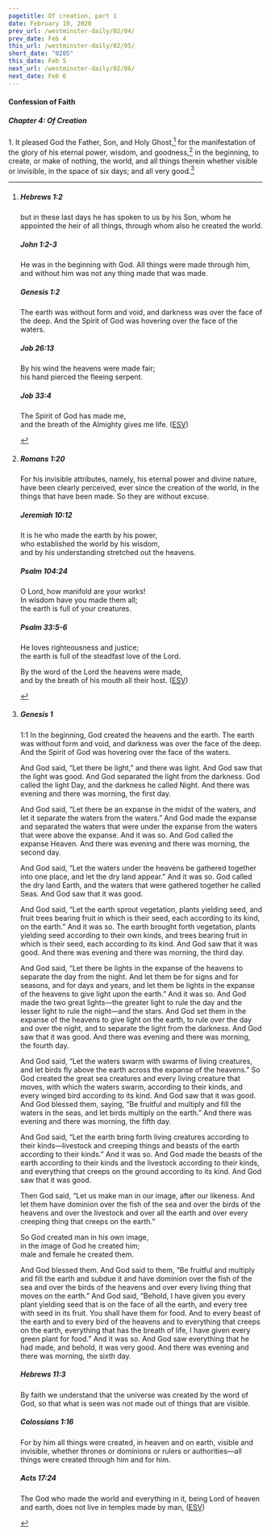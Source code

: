 ```yaml
---
pagetitle: Of creation, part 1
date: February 19, 2020
prev_url: /westminster-daily/02/04/
prev_date: Feb 4
this_url: /westminster-daily/02/05/
short_date: "0205"
this_date: Feb 5
next_url: /westminster-daily/02/06/
next_date: Feb 6
---
```


#### Confession of Faith

##### Chapter 4: Of Creation

<span class="q">1.</span> It pleased God the Father, Son, and Holy Ghost,[^fnref:wcf1] for the manifestation of the glory of his eternal power, wisdom, and goodness,[^fnref:wcf2] in the beginning, to create, or make of nothing, the world, and all things therein whether visible or invisible, in the space of six days; and all very good.[^fnref:wcf3]

[^fnref:wcf1]: <div class="esv"><h5>Hebrews 1:2</h5> <div class="esv-text"><p id="p58001002.01-1">but in these last days he has spoken to us by his Son, whom he appointed the heir of all things, through whom also he created the world.</p> </div><h5>John 1:2-3</h5> <div class="esv-text"><p id="p43001002.01-2">He was in the beginning with God. All things were made through him, and without him was not any thing made that was made.</p> </div><h5>Genesis 1:2</h5> <div class="esv-text"><p id="p01001002.01-3">The earth was without form and void, and darkness was over the face of the deep. And the Spirit of God was hovering over the face of the waters.</p> </div><h5>Job 26:13</h5> <div class="esv-text"><div class="block-indent"> <p class="line-group" id="p18026013.01-4">By his wind the heavens were made fair;<br /> <span class="indent"></span>his hand pierced the fleeing serpent.</p> </div> </div><h5>Job 33:4</h5> <div class="esv-text"><div class="block-indent"> <p class="line-group" id="p18033004.01-5">The Spirit of God has made me,<br /> <span class="indent"></span>and the breath of the Almighty gives me life.  (<a href="http://www.esv.org" class="copyright">ESV</a>)</p> </div> </div> </div>

[^fnref:wcf2]: <div class="esv"><h5>Romans 1:20</h5> <div class="esv-text"><p id="p45001020.01-1">For his invisible attributes, namely, his eternal power and divine nature, have been clearly perceived, ever since the creation of the world, in the things that have been made. So they are without excuse.</p> </div><h5>Jeremiah 10:12</h5> <div class="esv-text"><div class="block-indent"> <p class="line-group" id="p24010012.01-2">It is he who made the earth by his power,<br /> <span class="indent"></span>who established the world by his wisdom,<br /> <span class="indent"></span>and by his understanding stretched out the heavens.</p> </div> </div><h5>Psalm 104:24</h5> <div class="esv-text"><div class="block-indent"> <p class="line-group" id="p19104024.01-3">O <span class="small-caps">Lord</span>, how manifold are your works!<br /> <span class="indent"></span>In wisdom have you made them all;<br /> <span class="indent"></span>the earth is full of your creatures.</p> </div> </div><h5>Psalm 33:5-6</h5> <div class="esv-text"><div class="block-indent"> <p class="line-group" id="p19033005.01-4">He loves righteousness and justice;<br /> <span class="indent"></span>the earth is full of the steadfast love of the <span class="small-caps">Lord</span>.</p>  <p class="line-group" id="p19033006.01-4">By the word of the <span class="small-caps">Lord</span> the heavens were made,<br /> <span class="indent"></span>and by the breath of his mouth all their host.  (<a href="http://www.esv.org" class="copyright">ESV</a>)</p> </div> </div> </div>

[^fnref:wcf3]: <div class="esv"><h5>Genesis 1</h5> <div class="esv-text"> <p class="chapter-first" id="p01001001.06-1"><span class="chapter-num" id="v01001001-1">1:1&nbsp;</span>In the beginning, God created the heavens and the earth. The earth was without form and void, and darkness was over the face of the deep. And the Spirit of God was hovering over the face of the waters.</p>  <p id="p01001003.01-1">And God said, &#8220;Let there be light,&#8221; and there was light. And God saw that the light was good. And God separated the light from the darkness. God called the light Day, and the darkness he called Night. And there was evening and there was morning, the first day.</p>  <p id="p01001006.01-1">And God said, &#8220;Let there be an expanse in the midst of the waters, and let it separate the waters from the waters.&#8221; And God made the expanse and separated the waters that were under the expanse from the waters that were above the expanse. And it was so. And God called the expanse Heaven. And there was evening and there was morning, the second day.</p>  <p id="p01001009.01-1">And God said, &#8220;Let the waters under the heavens be gathered together into one place, and let the dry land appear.&#8221; And it was so. God called the dry land Earth, and the waters that were gathered together he called Seas. And God saw that it was good.</p>  <p id="p01001011.01-1">And God said, &#8220;Let the earth sprout vegetation, plants yielding seed, and fruit trees bearing fruit in which is their seed, each according to its kind, on the earth.&#8221; And it was so. The earth brought forth vegetation, plants yielding seed according to their own kinds, and trees bearing fruit in which is their seed, each according to its kind. And God saw that it was good. And there was evening and there was morning, the third day.</p>  <p id="p01001014.01-1">And God said, &#8220;Let there be lights in the expanse of the heavens to separate the day from the night. And let them be for signs and for seasons, and for days and years, and let them be lights in the expanse of the heavens to give light upon the earth.&#8221; And it was so. And God made the two great lights&#8212;the greater light to rule the day and the lesser light to rule the night&#8212;and the stars. And God set them in the expanse of the heavens to give light on the earth, to rule over the day and over the night, and to separate the light from the darkness. And God saw that it was good. And there was evening and there was morning, the fourth day.</p>  <p id="p01001020.01-1">And God said, &#8220;Let the waters swarm with swarms of living creatures, and let birds fly above the earth across the expanse of the heavens.&#8221; So God created the great sea creatures and every living creature that moves, with which the waters swarm, according to their kinds, and every winged bird according to its kind. And God saw that it was good. And God blessed them, saying, &#8220;Be fruitful and multiply and fill the waters in the seas, and let birds multiply on the earth.&#8221; And there was evening and there was morning, the fifth day.</p>  <p id="p01001024.01-1">And God said, &#8220;Let the earth bring forth living creatures according to their kinds&#8212;livestock and creeping things and beasts of the earth according to their kinds.&#8221; And it was so. And God made the beasts of the earth according to their kinds and the livestock according to their kinds, and everything that creeps on the ground according to its kind. And God saw that it was good.</p>  <p id="p01001026.01-1">Then God said, &#8220;Let us make man in our image, after our likeness. And let them have dominion over the fish of the sea and over the birds of the heavens and over the livestock and over all the earth and over every creeping thing that creeps on the earth.&#8221;</p>  <div class="block-indent"> <p class="line-group" id="p01001027.01-1">So God created man in his own image,<br /> <span class="indent"></span>in the image of God he created him;<br /> <span class="indent"></span>male and female he created them.</p> </div>  <p id="p01001028.01-1">And God blessed them. And God said to them, &#8220;Be fruitful and multiply and fill the earth and subdue it and have dominion over the fish of the sea and over the birds of the heavens and over every living thing that moves on the earth.&#8221; And God said, &#8220;Behold, I have given you every plant yielding seed that is on the face of all the earth, and every tree with seed in its fruit. You shall have them for food. And to every beast of the earth and to every bird of the heavens and to everything that creeps on the earth, everything that has the breath of life, I have given every green plant for food.&#8221; And it was so. And God saw everything that he had made, and behold, it was very good. And there was evening and there was morning, the sixth day.</p> </div><h5>Hebrews 11:3</h5> <div class="esv-text"><p id="p58011003.01-2">By faith we understand that the universe was created by the word of God, so that what is seen was not made out of things that are visible.</p> </div><h5>Colossians 1:16</h5> <div class="esv-text"><p id="p51001016.01-3">For by him all things were created, in heaven and on earth, visible and invisible, whether thrones or dominions or rulers or authorities&#8212;all things were created through him and for him.</p> </div><h5>Acts 17:24</h5> <div class="esv-text"><p id="p44017024.01-4">The God who made the world and everything in it, being Lord of heaven and earth, does not live in temples made by man,  (<a href="http://www.esv.org" class="copyright">ESV</a>)</p> </div> </div>

